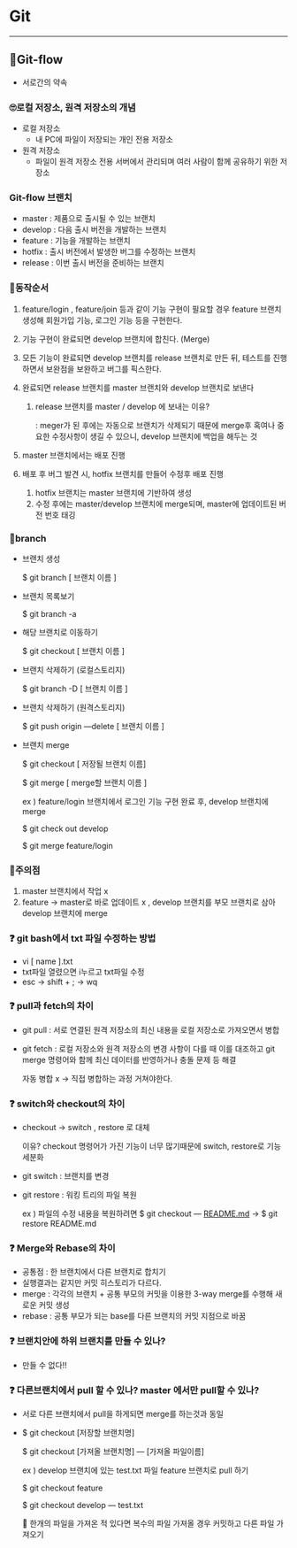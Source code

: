 # Git

---

## 📔Git-flow

- 서로간의 약속



### 🙄로컬 저장소, 원격 저장소의 개념

- 로컬 저장소
    - 내 PC에 파일이 저장되는 개인 전용 저장소
- 원격 저장소
    - 파일이 원격 저장소 전용 서버에서 관리되며 여러 사람이 함께 공유하기 위한 저장소
    
    

### Git-flow 브랜치

- master : 제품으로 출시될 수 있는 브랜치
- develop : 다음 출시 버전을 개발하는 브랜치
- feature : 기능을 개발하는 브랜치
- hotfix : 출시 버전에서 발생한 버그를 수정하는 브랜치
- release : 이번 출시 버전을 준비하는 브랜치



### 📕동작순서

 1. feature/login , feature/join 등과 같이 기능 구현이 필요할 경우 feature 브랜치 생성해 회원가입 기능, 로그인 기능 등을 구현한다.

1. 기능 구현이 완료되면 develop 브랜치에 합친다. (Merge)
2. 모든 기능이 완료되면 develop 브랜치를 release 브랜치로 만든 뒤, 테스트를 진행하면서 보완점을 보완하고 버그를 픽스한다.
3. 완료되면 release 브랜치를 master 브랜치와 develop 브랜치로 보낸다
    1. release 브랜치를 master / develop 에 보내는 이유?

        : meger가 된 후에는 자동으로 브랜치가 삭제되기 때문에 merge후 혹여나 중요한 수정사항이 생길 수 있으니, develop 브랜치에 백업을 해두는 것

4. master 브랜치에서는 배포 진행
5. 배포 후 버그 발견 시, hotfix 브랜치를  만들어 수정후 배포 진행
    1. hotfix 브랜치는 master 브랜치에 기반하여 생성
    2. 수정 후에는 master/develop 브랜치에 merge되며, master에 업데이트된 버전 번호 태깅
    
    

### 🌳branch

- 브랜치 생성

    $ git branch [ 브랜치 이름 ]

- 브랜치 목록보기

    $ git branch -a

- 해당 브랜치로 이동하기

    $ git checkout [ 브랜치 이름 ]

- 브랜치 삭제하기 (로컬스토리지)

    $ git branch -D [ 브랜치 이름 ]

- 브랜치 삭제하기 (원격스토리지)

    $ git push origin —delete [ 브랜치 이름 ]

- 브랜치 merge

    $ git checkout [ 저장될 브랜치 이름]

    $ git merge [ merge할 브랜치 이름 ]

    ex ) feature/login 브랜치에서 로그인 기능 구현 완료 후, develop 브랜치에 merge

    $ git check out develop

    $ git merge feature/login
    
    

### 📌주의점

1. master 브랜치에서 작업 x
2. feature → master로 바로 업데이트 x , develop 브랜치를 부모 브랜치로 삼아 develop 브랜치에 merge



### ❓ git bash에서 txt 파일 수정하는 방법

- vi [ name ].txt
- txt파일 열렸으면 i누르고 txt파일 수정
- esc → shift + ; → wq



### ❓ pull과 fetch의 차이

- git pull : 서로 연결된 원격 저장소의 최신 내용을 로컬 저장소로 가져오면서 병합

- git fetch : 로컬 저장소와 원격 저장소의 변경 사항이 다를 때 이를 대조하고 git merge 명령어와 함께 최신 데이터를 반영하거나 충돌 문제 등 해결

    자동 병합 x → 직접 병합하는 과정 거쳐야한다.



### ❓ switch와 checkout의 차이

- checkout → switch , restore 로 대체

    이유? checkout 명령어가 가진 기능이 너무 많기때문에 switch, restore로 기능 세분화

- git switch : 브랜치를 변경

- git restore : 워킹 트리의 파일 복원

    ex ) 파일의 수정 내용을 복원하려면 $ git checkout — [README.md](http://readme.md) → $ git restore README.md



### ❓ Merge와 Rebase의 차이

- 공통점 : 한 브랜치에서 다른 브랜치로 합치기
- 실행결과는 같지만 커밋 히스토리가 다르다.
- merge : 각각의 브랜치 + 공통 부모의 커밋을 이용한 3-way merge를 수행해 새로운 커밋 생성
- rebase : 공통 부모가 되는 base를 다른 브랜치의 커밋 지점으로 바꿈



### ❓ 브랜치안에 하위 브랜치를 만들 수 있나?

- 만들 수 없다!!

  

### ❓ 다른브랜치에서 pull 할 수 있나? master 에서만 pull할 수 있나?

- 서로 다른 브랜치에서 pull을 하게되면 merge를 하는것과 동일
- $ git checkout [저장할 브랜치명]

    $ git checkout [가져올 브랜치명] — [가져올 파일이름]

    ex ) develop 브랜치에 있는 test.txt 파일 feature 브랜치로 pull 하기

    $ git checkout feature

    $ git checkout develop — test.txt

    📌 한개의 파일을 가져온 적 있다면 복수의 파일 가져올 경우 커밋하고 다른 파일 가져오기